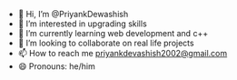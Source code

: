 - 👋 Hi, I’m @PriyankDewashish
- 👀 I’m interested in upgrading skills
- 🌱 I’m currently learning web development and c++
- 💞️ I’m looking to collaborate on real life projects
- 📫 How to reach me priyankdevashish2002@gmail.com
- 😄 Pronouns: he/him

<!---
PriyankDewashish/PriyankDewashish is a ✨ special ✨ repository because its `README.md` (this file) appears on your GitHub profile.
You can click the Preview link to take a look at your changes.
--->

